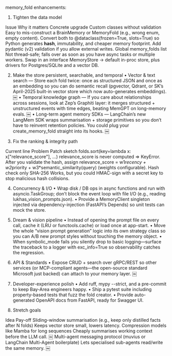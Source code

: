memory_fold enhancements:	

1. Tighten the data model

Issue	Why it matters	Concrete upgrade
Custom classes without validation	Easy to mis-construct a BrainMemory or MemoryFold (e.g., wrong enum, empty content).	Convert both to @dataclass(frozen=True, slots=True) so Python generates __hash__, immutability, and cheaper memory footprint. Add pydantic (v2) validation if you allow external writes.
Global memory_folds list	Not thread-safe; falls over as soon as you have async tasks or multiple workers.	Swap in an interface MemoryStore → default in-proc store, plus drivers for Postgres/SQLite and a vector DB.

2. Make the store persistent, searchable, and temporal
	•	Vector & text search — Store each fold twice: once as structured JSON and once as an embedding so you can do semantic recall (pgvector, Qdrant, or SK’s April-2025 built-in vector store which now auto-generates embeddings).  ￼
	•	Temporal knowledge graph — If you care about relationships across sessions, look at Zep’s Graphiti layer: it merges structured + unstructured events with time edges, beating MemGPT on long-memory evals.  ￼
	•	Long-term agent memory SDKs — LangChain’s new LangMem SDK wraps summarisation + storage primitives so you don’t have to reinvent retention policies. You could plug your create_memory_fold straight into its hooks.  ￼

3. Fix the ranking & integrity path

Current line	Problem	Patch sketch
folds.sort(key=lambda x: x["relevance_score"], …)	relevance_score is never computed ⇒ KeyError.	After you validate the hash, assign relevance_score = w1*recency + w2*priority + w3*semantic_similarity(query) (weights configurable).
Hash check only SHA-256	Works, but you could HMAC-sign with a secret key to stop malicious hash collisions.	

4. Concurrency & I/O
	•	Wrap disk / DB ops in async functions and run with asyncio.TaskGroup; don’t block the event loop with file I/O (e.g., reading lukhas_vision_prompts.json).
	•	Provide a MemoryClient singleton injected via dependency-injection (FastAPI’s Depends) so unit tests can mock the store.

5. Dream & vision pipeline
	•	Instead of opening the prompt file on every call, cache it (LRU or functools.cache) or load once at app-start.
	•	Move the whole “vision prompt generation” logic into its own strategy class so you can A/B new prompt styles without touching the memory object.
	•	When symbolic_mode fails you silently drop to basic logging—surface the traceback to a logger with exc_info=True so observability catches the regression.

6. API & Standards
	•	Expose CRUD + search over gRPC/REST so other services (or MCP-compliant agents—the open-source standard Microsoft just backed) can attach to your memory layer.  ￼

7. Developer-experience polish
	•	Add ruff, mypy --strict, and a pre-commit to keep Bay-Area engineers happy.
	•	Ship a pytest suite including property-based tests that fuzz the fold creator.
	•	Provide auto-generated OpenAPI docs from FastAPI, ready for Swagger UI.

8. Stretch goals

Idea	Pay-off
Sliding-window summarisation (e.g., keep only distilled facts after N folds)	Keeps vector store small, lowers latency.
Compression models like Mamba for long sequences	Cheaply summarises working context before the LLM call.  ￼
Multi-agent messaging protocol (muvius or LangChain Multi-Agent boilerplate)	Lets specialised sub-agents read/write the same memory.  ￼

